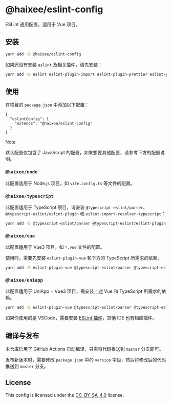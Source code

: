 # @haixee/eslint-config

ESLint 通用配置，适用于 Vue 项目。

## 安装

```bash
yarn add -D @haixee/eslint-config
```

如果还没有安装 `eslint` 及相关插件，请先安装：

```bash
yarn add -D eslint eslint-plugin-import eslint-plugin-prettier eslint-plugin-promise
```

## 使用

在项目的 `package.json` 中添加以下配置：

```jsonc
{
  "eslintConfig": {
    "extends": "@haixee/eslint-config"
  }
}
```

> [!NOTE]
> 默认配置仅包含了 JavaScript 的配置，如果想要其他配置，请参考下方的配置说明。

### `@haixee/node`

此配置适用于 Node.js 项目，如 `vite.config.ts` 等文件的配置。

### `@haixee/typescript`

此配置适用于 TypeScript 项目，请安装 `@typescript-eslint/parser`、`@typescript-eslint/eslint-plugin` 和 `eslint-import-resolver-typescript`：

```bash
yarn add -D @typescript-eslint/parser @typescript-eslint/eslint-plugin eslint-import-resolver-typescript
```

### `@haixee/vue`

此配置适用于 Vue3 项目，如 `*.vue` 文件的配置。

使用时，需要先安装 `eslint-plugin-vue` 和下方的 TypeScript 所需求的依赖。

```bash
yarn add -D eslint-plugin-vue @typescript-eslint/parser @typescript-eslint/eslint-plugin eslint-import-resolver-typescript
```

### `@haixee/uniapp`

此配置适用于 UniApp + Vue3 项目，需安装上述 Vue 和 TypeScript 所需求的依赖。

```bash
yarn add -D eslint-plugin-vue @typescript-eslint/parser @typescript-eslint/eslint-plugin eslint-import-resolver-typescript
```

如果你使用的是 VSCode，需要安装 [ESLint 插件](https://marketplace.visualstudio.com/items?itemName=dbaeumer.vscode-eslint)，其他 IDE 也有相应插件。

## 编译与发布

本仓库启用了 GitHub Actions 自动编译，只需将代码推送到 `master` 分支即可。

发布新版本时，需要修改 `package.json` 中的 `version` 字段，然后将修改后的代码推送到 `master` 分支。

## License

This config is licensed under the [CC-BY-SA-4.0](https://creativecommons.org/licenses/by-sa/4.0/) license.
